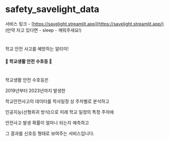 # safety_savelight_data

서비스 링크 - [https://savelight.streamlit.app](https://savelight.streamlit.app/)  
(만약 자고 있다면 - sleep - 깨워주세요!)

# 

학교 안전 사고를 예방하는 알리미! 
#### 🚨 학교생활 안전 수호등 🚨

#


학교생활 안전 수호등은

2019년부터 2023년까지 발생한

학교안전사고의 데이터를 학사일정 상 주차별로 분석하고

인공지능(선형회귀 방식)으로 미래 학교 일정의 특정 주차에

안전사고 발생 확률이 얼마나 되는지 예측하고

그 결과를 신호등 형태로 보여주는 서비스입니다.

